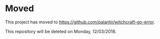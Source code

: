 Moved
=====
This project has moved to https://github.com/palantir/witchcraft-go-error.

This repository will be deleted on Monday, 12/03/2018.
